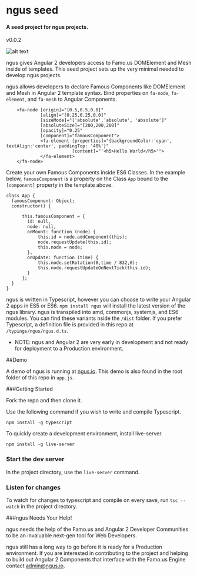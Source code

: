 # ngus seed

#### A seed project for ngus projects.

v0.0.2

![alt text](http://ngus.io/screenshots/ngus.gif "Famo.us DOMElement and Mesh in a Mixed Mode Scene")

ngus gives Angular 2 developers access to Famo.us DOMElement and Mesh inside of templates. This seed project sets up the very minimal needed to develop ngus projects.

ngus allows developers to declare Famous Components like DOMElement and Mesh in Angular 2 template syntax. Bind properties on `fa-node`, `fa-element`, and `fa-mesh` to Angular Components.  


```
    <fa-node [origin]="[0.5,0.5,0.0]"
             [align]="[0.25,0.25,0.0]"
             [sizeMode]="['absolute','absolute', 'absolute']"
             [absoluteSize]="[200,200,200]"
             [opacity]="0.25"
             [component]="famousComponent">
             <fa-element [properties]="{backgroundColor:'cyan', textAlign:'center', paddingTop: '40%'}"
                         [content]="'<h5>Hello World</h5>'">
             </fa-element>
    </fa-node>

```

Create your own Famous Components inside ES6 Classes. In the example below, `famousComponent` is a property on the Class `App` bound to the `[component]` property in the template above.

```
class App {
  famousComponent: Object;
  constructor() {

      this.famousComponent = {
        id: null,
        node: null,
        onMount: function (node) {
            this.id = node.addComponent(this);
            node.requestUpdate(this.id);
            this.node = node;
        },
        onUpdate: function (time) {
            this.node.setRotation(0,time / 832,0);
            this.node.requestUpdateOnNextTick(this.id);
        }
      };
  }
}
```

ngus is written in Typescript, however you can choose to write your Angular 2 apps in ES5 or ES6. `npm install ngus` will install the latest version of the ngus library. ngus is transpiled into amd, commonjs, systemjs, and ES6 modules. You can find these variants nside the `/dist` folder. If you prefer Typescript,
a definition file is provided in this repo at `/typings/ngus/ngus.d.ts`.

* NOTE: ngus and Angular 2 are very early in development and not ready for deployment to a Production environment.

##Demo

A demo of ngus is running at [ngus.io](http://ngus.io). This demo is also found in the root folder of this repo in `app.js`.


###Getting Started

Fork the repo and then clone it.

Use the following command if you wish to write and compile Typescript.

```
npm install -g typescript

```

To quickly create a development environment, install live-server.

```
npm install -g live-server

```

### Start the dev server

In the project directory, use the `live-server` command.


### Listen for changes

To watch for changes to typescript and compile on every save, run `tsc --watch` in the project directory.


###ngus Needs Your Help!

ngus needs the help of the Famo.us and Angular 2 Developer Communities to be an invaluable next-gen tool for Web Developers.

ngus still has a long way to go before it is ready for a Production environment. If you are interested in contributing to the project and helping to build out Angular 2 Components that interface with the Famo.us Engine contact <admin@ngus.io>.
